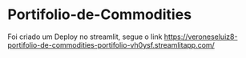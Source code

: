 # Portifolio-de-Commodities
Foi criado um Deploy no streamlit, segue o link
https://veroneseluiz8-portifolio-de-commodities-portifolio-vh0ysf.streamlitapp.com/
